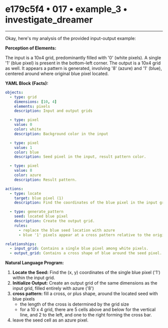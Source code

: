 # e179c5f4 • 017 • example_3 • investigate_dreamer

---
Okay, here's my analysis of the provided input-output example:

**Perception of Elements:**

The input is a 10x4 grid, predominantly filled with '0' (white pixels). A single '1' (blue pixel) is present in the bottom-left corner. The output is a 10x4 grid as well. It appears a pattern is generated, involving '8' (azure) and '1' (blue), centered around where original blue pixel located.

**YAML Block (Facts):**



```yaml
objects:
  - type: grid
    dimensions: [10, 4]
    elements: pixels
    description: Input and output grids

  - type: pixel
    value: 0
    color: white
    description: Background color in the input

  - type: pixel
    value: 1
    color: blue
    description: Seed pixel in the input, result pattern color.

  - type: pixel
    value: 8
    color: azure
    description: Result pattern.

actions:
  - type: locate
    target: blue pixel (1)
    description: Find the coordinates of the blue pixel in the input grid.

  - type: generate_pattern
    seed: located blue pixel
    description: Create the output grid.
    rules:
      - replace the blue seed location with azure
      - blue '1' pixels appear at a cross pattern relative to the original blue '1' pixel location

relationships:
  - input_grid: Contains a single blue pixel among white pixels.
  - output_grid: Contains a cross shape of blue around the seed pixel.
```



**Natural Language Program:**

1.  **Locate the Seed:** Find the (x, y) coordinates of the single blue pixel ('1') within the input grid.
2.  **Initialize Output:** Create an output grid of the same dimensions as the input grid, filled entirely with azure ('8')
3.  **cross pattern:** fill a cross, or plus shape, around the located seed with blue pixels
    - the length of the cross is determined by the grid size
    - for a 10 x 4 grid, there are 5 cells above and below for the vertical line, and 2 to the left, and one to the right forming the cross bar.
4. leave the seed cell as an azure pixel.



